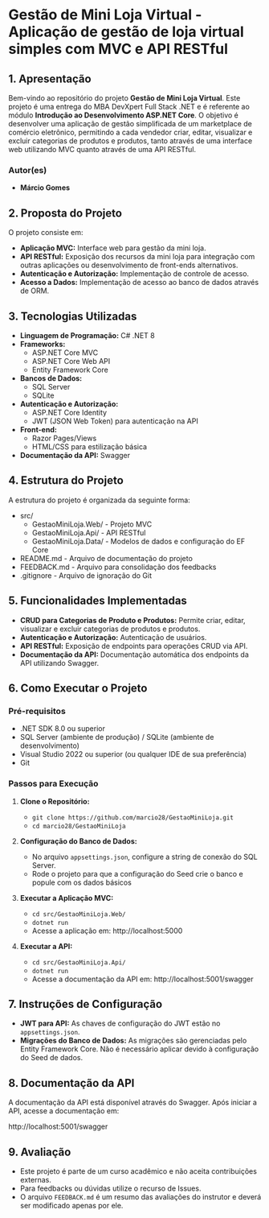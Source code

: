 # **Gestão de Mini Loja Virtual - Aplicação de gestão de loja virtual simples com MVC e API RESTful**

## **1. Apresentação**

Bem-vindo ao repositório do projeto **Gestão de Mini Loja Virtual**. Este projeto é uma entrega do MBA DevXpert Full Stack .NET e é referente ao módulo **Introdução ao Desenvolvimento ASP.NET Core**.
O objetivo é desenvolver uma aplicação de gestão simplificada de um marketplace de comércio eletrônico, permitindo a cada vendedor criar, editar, visualizar e excluir categorias de produtos e produtos, tanto através de uma interface web utilizando MVC quanto através de uma API RESTful.

### **Autor(es)**
- **Márcio Gomes**

## **2. Proposta do Projeto**

O projeto consiste em:

- **Aplicação MVC:** Interface web para gestão da mini loja.
- **API RESTful:** Exposição dos recursos da mini loja para integração com outras aplicações ou desenvolvimento de front-ends alternativos.
- **Autenticação e Autorização:** Implementação de controle de acesso.
- **Acesso a Dados:** Implementação de acesso ao banco de dados através de ORM.

## **3. Tecnologias Utilizadas**

- **Linguagem de Programação:** C# .NET 8
- **Frameworks:**
  - ASP.NET Core MVC
  - ASP.NET Core Web API
  - Entity Framework Core
- **Bancos de Dados:**
  - SQL Server
  - SQLite
- **Autenticação e Autorização:**
  - ASP.NET Core Identity
  - JWT (JSON Web Token) para autenticação na API
- **Front-end:**
  - Razor Pages/Views
  - HTML/CSS para estilização básica
- **Documentação da API:** Swagger

## **4. Estrutura do Projeto**

A estrutura do projeto é organizada da seguinte forma:

- src/
  - GestaoMiniLoja.Web/ - Projeto MVC
  - GestaoMiniLoja.Api/ - API RESTful
  - GestaoMiniLoja.Data/ - Modelos de dados e configuração do EF Core
- README.md - Arquivo de documentação do projeto
- FEEDBACK.md - Arquivo para consolidação dos feedbacks
- .gitignore - Arquivo de ignoração do Git

## **5. Funcionalidades Implementadas**

- **CRUD para Categorias de Produto e Produtos:** Permite criar, editar, visualizar e excluir categorias de produtos e produtos.
- **Autenticação e Autorização:** Autenticação de usuários.
- **API RESTful:** Exposição de endpoints para operações CRUD via API.
- **Documentação da API:** Documentação automática dos endpoints da API utilizando Swagger.

## **6. Como Executar o Projeto**

### **Pré-requisitos**

- .NET SDK 8.0 ou superior
- SQL Server (ambiente de produção) / SQLite (ambiente de desenvolvimento)
- Visual Studio 2022 ou superior (ou qualquer IDE de sua preferência)
- Git

### **Passos para Execução**

1. **Clone o Repositório:**
   - `git clone https://github.com/marcio28/GestaoMiniLoja.git`
   - `cd marcio28/GestaoMiniLoja`

2. **Configuração do Banco de Dados:**
   - No arquivo `appsettings.json`, configure a string de conexão do SQL Server.
   - Rode o projeto para que a configuração do Seed crie o banco e popule com os dados básicos

3. **Executar a Aplicação MVC:**
   - `cd src/GestaoMiniLoja.Web/`
   - `dotnet run`
   - Acesse a aplicação em: http://localhost:5000

4. **Executar a API:**
   - `cd src/GestaoMiniLoja.Api/`
   - `dotnet run`
   - Acesse a documentação da API em: http://localhost:5001/swagger

## **7. Instruções de Configuração**

- **JWT para API:** As chaves de configuração do JWT estão no `appsettings.json`.
- **Migrações do Banco de Dados:** As migrações são gerenciadas pelo Entity Framework Core. Não é necessário aplicar devido à configuração do Seed de dados.

## **8. Documentação da API**

A documentação da API está disponível através do Swagger. Após iniciar a API, acesse a documentação em:

http://localhost:5001/swagger

## **9. Avaliação**

- Este projeto é parte de um curso acadêmico e não aceita contribuições externas. 
- Para feedbacks ou dúvidas utilize o recurso de Issues.
- O arquivo `FEEDBACK.md` é um resumo das avaliações do instrutor e deverá ser modificado apenas por ele.
